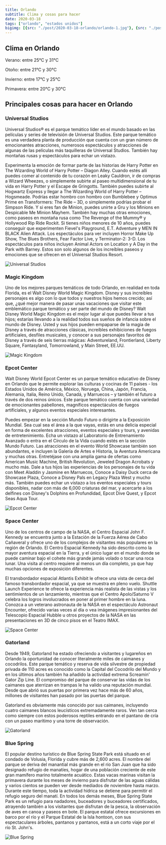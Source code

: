 ```yaml
---
title: Orlando
subtitle: Clima y cosas para hacer
date: 2020-03-18
tags: ["orlando", "estados unidos"]
bigimg: [{src: "./post/2020-03-18-orlando/orlando-1.jpg"}, {src: "./post/2020-03-18-orlando/orlando-2.jpg"}, {src: "./post/2020-03-18-orlando/orlando-3.jpg"}]
---
```


## Clima en Orlando
Verano: entre 25°C y 31°C

Otoño: entre 21°C y 30°C

Invierno: entre 17°C y 25°C

Primavera: entre 20°C y 30°C

## Principales cosas para hacer en Orlando

### Universal Studios
Universal Studios® es el parque temático líder en el mundo basado en las películas y series de televisión de Universal Studios. Este parque temático es una verdadera planta de producción que cuenta con un gran número de emocionantes atracciones, numerosos espectáculos y atracciones de algunas de las películas más taquilleras de Universal Studios. También hay montañas rusas y espectáculos para echar un vistazo.

Experimenta la emoción de formar parte de las historias de Harry Potter en The Wizarding World of Harry Potter – Diagon Alley. Cuando estés allí puedes comer al contenido de tu corazón en Leaky Cauldron, ir de compras a Wizard Wheezes, o simplemente subirte al paseo multidimensional de tu vida en Harry Potter y el Escape de Gringotts. También puedes subirte al Hogwartz Express y llegar a The Wizarding World of Harry Potter – Hogsmeade. Podrías estar hombro con hombro con Bumblebee y Optimus Prime en Transformers: The Ride – 3D, o simplemente podrías probar el Simpson Ride. Y si eres fan de Minion, puedes unirte a Gru y los Minions en Despicable Me Minion Mayhem. También hay muchas otras emociones, como paseos en montaña rusa como The Revenge of the Mummy® y Hollywood Rip Ride Rockit. Si tienes niños menores de 10 años, puedes conseguir que experimenten Fievel's Playground, E.T. Adventure y MEN IN BLACK Alien Attack. Los espectáculos para ver incluyen Horror Make Up Show, The Blues Brothers, Fear Factor Live, y Terminator-2: 3-D. Los espectáculos para niños incluyen Animal Actors on Location y A Day in the Park with Barney. Estos son solo algunos de los increíbles paseos y emociones que se ofrecen en el Universal Studios Resort.


![Universal Studios](./orlando-universal-studios.jpg)

### Magic Kingdom
Uno de los mejores parques temáticos de todo Orlando, en realidad en toda Florida, es el Walt Disney World Magic Kingdom. Disney y sus increíbles personajes es algo con lo que todos y nuestros hijos hemos crecido; así que, ¿qué mejor manera de pasar unas vacaciones que visitar este emblemático parque temático y ser parte del mundo de Disney?
Walt Disney World Magic Kingdom es el mejor lugar al que puedes llevar a tus hijos; estarías llevando a la realidad todos sus sueños de infancia sobre el mundo de Disney. Usted y sus hijos pueden empaparse de la magia de Disney a través de atracciones clásicas, increíbles exhibiciones de fuegos artificiales, desfiles musicales, y conocer a sus personajes favoritos de Disney a través de seis tierras mágicas: Adventureland, Frontierland, Liberty Square, Fantasyland, Tomorrowland, y Main Street, EE.UU.


![Magic Kingdom](./orlando-magic-kingdom.jpg)

### Epcot Center
Walt Disney World Epcot Center es un parque temático educativo de Disney en Orlando que le permite explorar las culturas y cocinas de 11 países - los Estados Unidos de América, México, Noruega, China, Japón, Francia, Alemania, Italia, Reino Unido, Canadá, y Marruecos – y también el futuro a través de dos reinos únicos. Este parque temático cuenta con una variedad de emocionantes pabellones, magníficos espectáculos de fuegos artificiales, y algunos eventos especiales interesantes.

Puedes empezar en la sección Mundo Futuro o dirigirte a la Exposición Mundial. Sea cual sea el área a la que vayas, estás en una delicia especial en forma de excelentes atracciones, eventos especiales y tours, y avenidas de entretenimiento. Echa un vistazo al Laboratorio de Entrenamiento Avanzado o entra en el Círculo de la Vida cuando estés en la sección Mundo Futuro. Las atracciones en el evento World Showcase también son abundantes, e incluyen la Galería de Artes e Historia, la Aventura Americana y muchas otras. Entretéjase con una amplia gama de ofertas como American Music Machine, British Revolution, Jeweled Dragon Acrobats y mucho más. Dale a tus hijos las experiencias de los personajes de tu vida con Meet Aladdin y Jasmine en Marruecos, Conoce a Daisy Duck cerca de Showcase Plaza, Conoce a Disney Pals en Legacy Plaza West y mucho más. También puedes echar un vistazo a los eventos especiales y tours disponibles, nadar con más de 6,000 criaturas del mar, y acercarte a los delfines con Disney's Dolphins en Profundidad, Epcot Dive Quest, y Epcot Seas Aqua Tour.

![Epcot Center](./orlando-epcot-center.jpg)

### Space Center
Uno de los centros de campo de la NASA, el Centro Espacial John F. Kennedy se encuentra junto a la Estación de la Fuerza Aérea de Cabo Cañaveral y ofrece uno de los complejos de visitantes más populares en la región de Orlando.  El Centro Espacial Kennedy ha sido descrito como la mayor aventura espacial en la Tierra, y el único lugar en el mundo donde se puede caminar bajo el cohete más grande jamás volado o tocar una roca lunar. Una visita al centro requiere al menos un día completo, ya que hay muchas opciones de exposición diferentes.

El transbordador espacial Atlantis Exhibit le ofrece una vista de cerca del famoso transbordador espacial, ya que se muestra en pleno vuelo.  Shuttle Launch Experience te ofrece la experiencia más realista de las vistas y los sentimientos de un lanzamiento, mientras que el Centro Apolo/Saturno V celebra los logros involucrados en poner al primer hombre en la luna.  Conozca a un veterano astronauta de la NASA en el espectáculo Astronaut Encounter, ofrecido varias veces al día o vea imágenes impresionantes del Telescopio Espacial Hubble u otros proyectos de la NASA en las presentaciones en 3D de cinco pisos en el Teatro IMAX.


![Space Center](./orlando-space-center.jpg)

### Gatorland
Desde 1949, Gatorland ha estado ofreciendo a visitantes y lugareños en Orlando la oportunidad de conocer literalmente miles de caimanes y cocodrilos. Este parque temático y reserva de vida silvestre de propiedad privada de 110 acres es conocido como la Capital del Cocodrilo del Mundo y en los últimos años también ha añadido la actividad extrema Screamin' Gator Zip Line.  El compromiso del parque de conservar las vidas de los caimanes que aterrizan en trampas le ha valido una reputación mundial.  Desde que abrió sus puertas por primera vez hace más de 60 años, millones de visitantes han pasado por las puertas del parque.

Gatorland es obviamente más conocido por sus caimanes, incluyendo cuatro caimanes blancos leucísticos extremadamente raros.  Ven tan cerca como siempre con estos poderosos reptiles entrando en el pantano de cría con un paseo marítimo y una torre de observación.


![Gatorland](./orlando-gatorland.jpg)

### Blue Spring
El popular destino turístico de Blue Spring State Park está situado en el condado de Volusia, Florida y cubre más de 2,600 acres. El nombre del parque se deriva del manantial más grande en el río San Juan que ha sido designado refugio de manatíes, hogar de una población creciente de este gran mamífero marino totalmente acuático.  Estas vacas marinas visitan la primavera durante los meses de invierno para disfrutar de las aguas cálidas y varios cientos se pueden ver desde mediados de noviembre hasta marzo.  Durante este tiempo, toda la actividad hídrica se detiene para permitir el refugio seguro del manatí.  En todos los demás meses, Blue Spring State Park es un refugio para nadadores, buceadores y buceadores certificados, atrayendo también a los visitantes que disfrutan de la pesca, la observación de aves en canoa y paseos en bote.   El parque estatal ofrece excursiones en barco por el río y el Parque Estatal de la Isla hontoon, con sus espectaculares árboles, pantanos y pantanos, está a un corto viaje por el río St. John's.

![Blue Spring](./orlando-blue-springs.jpg)
